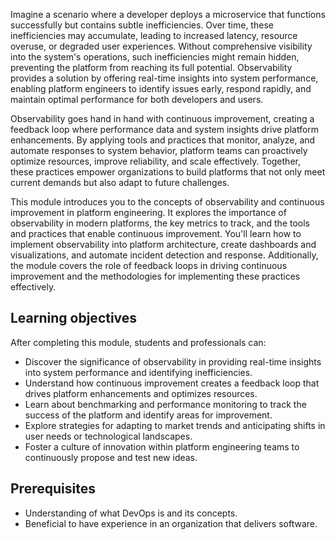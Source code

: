 Imagine a scenario where a developer deploys a microservice that functions successfully but contains subtle inefficiencies. Over time, these inefficiencies may accumulate, leading to increased latency, resource overuse, or degraded user experiences. Without comprehensive visibility into the system's operations, such inefficiencies might remain hidden, preventing the platform from reaching its full potential. Observability provides a solution by offering real-time insights into system performance, enabling platform engineers to identify issues early, respond rapidly, and maintain optimal performance for both developers and users.

Observability goes hand in hand with continuous improvement, creating a feedback loop where performance data and system insights drive platform enhancements. By applying tools and practices that monitor, analyze, and automate responses to system behavior, platform teams can proactively optimize resources, improve reliability, and scale effectively. Together, these practices empower organizations to build platforms that not only meet current demands but also adapt to future challenges.

This module introduces you to the concepts of observability and continuous improvement in platform engineering. It explores the importance of observability in modern platforms, the key metrics to track, and the tools and practices that enable continuous improvement. You'll learn how to implement observability into platform architecture, create dashboards and visualizations, and automate incident detection and response. Additionally, the module covers the role of feedback loops in driving continuous improvement and the methodologies for implementing these practices effectively.

## Learning objectives

After completing this module, students and professionals can:

- Discover the significance of observability in providing real-time insights into system performance and identifying inefficiencies.
- Understand how continuous improvement creates a feedback loop that drives platform enhancements and optimizes resources.
- Learn about benchmarking and performance monitoring to track the success of the platform and identify areas for improvement.
- Explore strategies for adapting to market trends and anticipating shifts in user needs or technological landscapes.
- Foster a culture of innovation within platform engineering teams to continuously propose and test new ideas.

## Prerequisites

- Understanding of what DevOps is and its concepts.
- Beneficial to have experience in an organization that delivers software.
